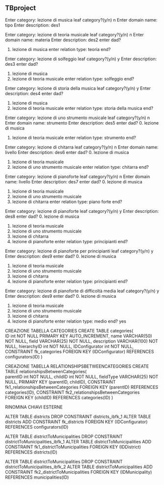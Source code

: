 ## TBproject
Enter category: lezione di musica
leaf category?(y/n) n
Enter domain name: tipo
Enter description: des1

Enter category: lezione di teoria musicale
leaf category?(y/n) n
Enter domain name: materia
Enter description: des2
enter dad?
1. lezione di musica
enter relation type: teoria
end?

Enter category: lezione di solfeggio
leaf category?(y/n) y
Enter description: des3
enter dad?
1. lezione di musica
2. lezione di teoria musicale
enter relation type: solfeggio
end?

Enter category: lezione di storia della musica
leaf category?(y/n) y
Enter description: des4
enter dad?
1. lezione di musica
2. lezione di teoria musicale
enter relation type: storia della musica
end?

Enter category: lezione di uno strumento musicale
leaf category?(y/n) n
Enter domain name: strumento
Enter description: des5
enter dad?
0. lezione di musica
1. lezione di teoria musicale
enter relation type: strumento
end?

Enter category: lezione di chitarra
leaf category?(y/n) n
Enter domain name: livello
Enter description: des6
enter dad?
0. lezione di musica
1. lezione di teoria musicale
2. lezione di uno strumento musicale
enter relation type: chitarra
end?

Enter category: lezione di pianoforte
leaf category?(y/n) n
Enter domain name: livello
Enter description: des7
enter dad?
0. lezione di musica
1. lezione di teoria musicale
2. lezione di uno strumento musicale
3. lezione di chitarra
enter relation type: piano forte
end?

Enter category: lezione di pianoforte
leaf category?(y/n) y
Enter description: des8
enter dad?
0. lezione di musica
1. lezione di teoria musicale
2. lezione di uno strumento musicale
3. lezione di chitarra
4. lezione di pianoforte
enter relation type: principianti
end?

Enter category: lezione di pianoforte per principianti
leaf category?(y/n) y
Enter description: des9
enter dad?
0. lezione di musica
1. lezione di teoria musicale
2. lezione di uno strumento musicale
3. lezione di chitarra
4. lezione di pianoforte
enter relation type: principianti
end?

Enter category: lezione di pianoforte di difficoltà media
leaf category?(y/n) y
Enter description: des9
enter dad?
0. lezione di musica
1. lezione di teoria musicale
2. lezione di uno strumento musicale
3. lezione di chitarra
4. lezione di pianoforte
enter relation type: medio
end? yes

CREAZIONE TABELLA CATEGORIES
CREATE TABLE categories(  
    ID int NOT NULL PRIMARY KEY AUTO_INCREMENT,
    name VARCHAR(50) NOT NULL,
    field VARCHAR(25) NOT NULL,
    description VARCHAR(100) NOT NULL,
    hierarchyID int NOT NULL,
    IDConfigurator int NOT NULL,
    CONSTRAINT fk_categories FOREIGN KEY (IDConfigurator) REFERENCES configurators(ID)
) 

CREAZIONE TABELLA RELATIONSHIPSBETWEENCATEGORIES
CREATE TABLE relationshipsBetweenCategories(  
    parentID int NOT NULL,
    childID int NOT NULL,
    fieldType VARCHAR(25) NOT NULL,
    PRIMARY KEY (parentID, childID),
    CONSTRAINT fk1_relationshipsBetweenCategories FOREIGN KEY (parentID) REFERENCES categories(ID),
    CONSTRAINT fk2_relationshipsBetweenCategories FOREIGN KEY (childID) REFERENCES categories(ID)
) 

RINOMINA CHIAVI ESTERNE

ALTER TABLE districts DROP CONSTRAINT districts_ibfk_1
ALTER TABLE districts ADD CONSTRAINT fk_districts FOREIGN KEY (IDConfigurator) REFERENCES configurators(ID)

ALTER TABLE districtToMunicipalities DROP CONSTRAINT districtToMunicipalities_ibfk_1
ALTER TABLE districtToMunicipalities ADD CONSTRAINT fk1_districtToMunicipalities FOREIGN KEY (IDDistrict) REFERENCES districts(ID)

ALTER TABLE districtToMunicipalities DROP CONSTRAINT districtToMunicipalities_ibfk_2
ALTER TABLE districtToMunicipalities ADD CONSTRAINT fk2_districtToMunicipalities FOREIGN KEY (IDMunicipality) REFERENCES municipalities(ID)



